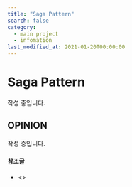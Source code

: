 ```yaml
---
title: "Saga Pattern"
search: false
category: 
  - main project
  - infomation
last_modified_at: 2021-01-20T00:00:00
---
```


# Saga Pattern<br>

작성 중입니다.

## OPINION
작성 중입니다.

#### 참조글
- <>